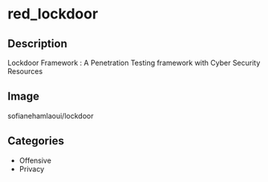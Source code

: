 # red_lockdoor

## Description
Lockdoor Framework : A Penetration Testing framework with Cyber Security Resources

## Image
sofianehamlaoui/lockdoor

## Categories
- Offensive
- Privacy

